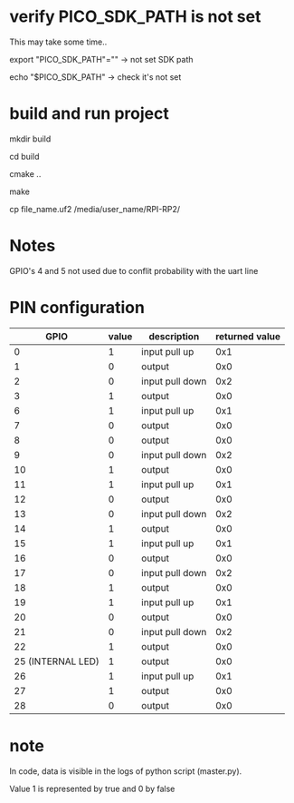 # verify PICO_SDK_PATH is not set

This may take some time..

export "PICO_SDK_PATH"="" -> not set SDK path

echo "$PICO_SDK_PATH" -> check it's not set

# build and run project

mkdir build

cd build

cmake ..

make

cp file_name.uf2 /media/user_name/RPI-RP2/


# Notes

GPIO's 4 and 5 not used due to conflit probability with the uart line


# PIN configuration

| GPIO | value | description |  returned value |
|----- |-------|-------------|-----------------|
|  0   |   1    |      input pull up       |      0x1           | 
|  1   |   0    |    output         |   0x0              |
|  2   |   0    |   input pull down          |    0x2             |
|  3   |  1     |    output         |     0x0            | 
|  6   |   1    |    input pull up         |    0x1             |
|  7   |   0    |    output         |   0x0              |
|  8   |   0   |      output       |    0x0             | 
|  9   |   0    |     input pull down        |     0x2            |
|  10   |  1     |    output         |      0x0           |
|  11   |   1    |    input pull up         |    0x1             | 
|  12  |   0    |    output         |    0x0             |
|  13   |  0     |    input pull down         |    0x2             |
|  14   |  1     |   output          |        0x0         | 
|  15   |  1     |   input pull up          |  0x1               |
|  16   |  0     |   output          |      0x0           |
|  17   |  0     |   input pull down          |   0x2              | 
|  18   |  1     |   output          |      0x0           |
|  19   |  1     |   input pull up          |  0x1               |
|  20   |  0     |   output          |     0x0            | 
|  21   |  0     |   input pull down          |  0x2               |
|  22   |  1     |    output         |     0x0            |
|  25 (INTERNAL LED)  | 1     |    output         |   0x0             | 
|  26   |     1  |   input pull up          |      0x1           |
|  27   |   1    |   output          |    0x0             |
|  28   |   0    |     output        |     0x0            | 



# note

In code, data is visible in the logs of python script (master.py).

Value 1 is represented by true and 0 by false
